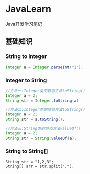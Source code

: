 # JavaLearn
Java开发学习笔记


## 基础知识

### String to Integer
```java
Integer a = Integer.parseInt("2");
```
### Integer to String
```java
//方法一:Integer类的静态方法toString()
Integer a = 2;
String str = Integer.toString(a)

//方法二:Integer类的成员方法toString()
Integer a = 2;
String str = a.toString();

//方法三:String类的静态方法valueOf()
Integer a = 2;
String str = String.valueOf(a);
```
### String to String[]

```
String str = "1,2,3";
String[] arr = str.split(",");
```
